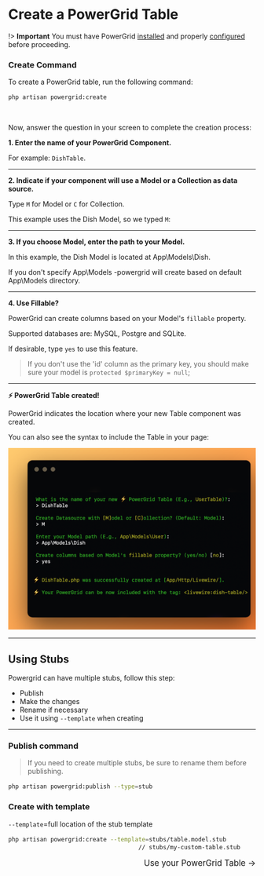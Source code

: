 # Create a PowerGrid Table

!> **Important** You must have PowerGrid [installed](get-started/install?id=install) and properly [configured](get-started/configure?id=configure) before proceeding.

### Create Command

To create a PowerGrid table, run the following command:

```bash
php artisan powergrid:create  
```

<br>

Now, answer the question in your screen to complete the creation process:

**1. Enter the name of your PowerGrid Component.**

For example: `DishTable`.

---

**2. Indicate if your component will use a Model or a Collection as data source.**

Type `M` for Model or `C` for Collection.


This example uses the Dish Model, so we typed `M`:


---

**3. If you choose Model, enter the path to your Model.**

In this example, the Dish Model is located at App\Models\Dish.

If you don't specify App\Models -powergrid will create based on default App\Models directory.


---

**4. Use Fillable?**

PowerGrid can create columns based on your Model's `fillable` property.

Supported databases are: MySQL, Postgre and SQLite.

If desirable, type `yes` to use this feature.

> If you don't use the 'id' column as the primary key, you should make sure your model is `protected $primaryKey = null`;

---

**⚡ PowerGrid Table created!**

PowerGrid indicates the location where your new Table component was created.

You can also see the syntax to include the Table in your page:

![Output](../_media/create_output.png)
<hr/>

## Using Stubs

Powergrid can have multiple stubs, follow this step:

* Publish
* Make the changes
* Rename if necessary
* Use it using `--template` when creating

--- 

### Publish command

> If you need to create multiple stubs, be sure to rename them before publishing.

```bash
php artisan powergrid:publish --type=stub
```


### Create with template

`--template`=full location of the stub template

```bash
php artisan powergrid:create --template=stubs/table.model.stub
                                     // stubs/my-custom-table.stub
```

<footer style="float: right; font-size: larger">
    <span><a style="text-decoration: none;" href="#/get-started/use-your-powergrid-table">Use your PowerGrid Table →</a></span>
</footer>

